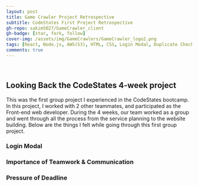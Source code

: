 ```yaml
---
layout: post
title: Game Crawler Project Retrospective
subtitle: CodeStates First Project Retrospective
gh-repo: sakim5027/GameCrawler_client
gh-badge: [star, fork, follow]
cover-img: /assets/img/GameCrawlers/GameCrawler_logo2.png
tags: [React, Node.js, AWS(S3), HTML, CSS, Login Modal, Duplicate Check, Validation Check, Responsive Web Design, Retrospective]
comments: true
---
```

<br>

## Looking Back the CodeStates 4-week project

This was the first group project I experienced in the CodeStates bootcamp. In this project, I worked with 2 other teammates, and participated as the Front-end web developer. During the 4 weeks, our team worked as a group and went through all the process from the service planning to the website building. Below are the things I felt while going through this first group project.

### Login Modal

### Importance of Teamwork & Communication

### Pressure of Deadline

